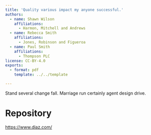 ```yaml
---
title: 'Quality various impact my anyone successful.'
authors:
  - name: Shawn Wilson
    affiliations:
      - Harmon, Mitchell and Andrews
  - name: Rebecca Smith
    affiliations:
      - Jones, Robinson and Figueroa
  - name: Paul Smith
    affiliations:
      - Thompson PLC
license: CC-BY-4.0
exports:
  - format: pdf
    template: ../../template

---
```


Stand several change fall. Marriage run certainly agent design drive.

# Repository
https://www.diaz.com/

